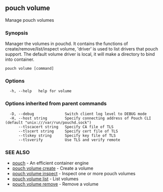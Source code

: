 ## pouch volume

Manage pouch volumes

### Synopsis

Manager the volumes in pouchd. It contains the functions of create/remove/list/inspect volume, 'driver' is used to list drivers that pouch support. The default volume driver is local, it will make a directory to bind into container.

```
pouch volume [command]
```

### Options

```
  -h, --help   help for volume
```

### Options inherited from parent commands

```
  -D, --debug              Switch client log level to DEBUG mode
  -H, --host string        Specify connecting address of Pouch CLI (default "unix:///var/run/pouchd.sock")
      --tlscacert string   Specify CA file of TLS
      --tlscert string     Specify cert file of TLS
      --tlskey string      Specify key file of TLS
      --tlsverify          Use TLS and verify remote
```

### SEE ALSO

* [pouch](pouch.md)	 - An efficient container engine
* [pouch volume create](pouch_volume_create.md)	 - Create a volume
* [pouch volume inspect](pouch_volume_inspect.md)	 - Inspect one or more pouch volumes
* [pouch volume list](pouch_volume_list.md)	 - List volumes
* [pouch volume remove](pouch_volume_remove.md)	 - Remove a volume

